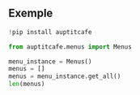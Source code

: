 ## Exemple

```python
!pip install auptitcafe

from auptitcafe.menus import Menus

menu_instance = Menus()
menus = []
menus = menu_instance.get_all()
len(menus)
```